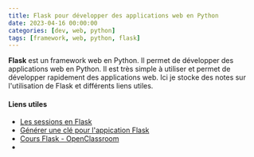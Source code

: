 ```yaml
---
title: Flask pour développer des applications web en Python
date: 2023-04-16 00:00:00
categories: [dev, web, python]
tags: [framework, web, python, flask]
---
```


**Flask** est un framework web en Python. Il permet de développer des applications web en Python. Il est très simple à utiliser et permet de développer rapidement des applications web. Ici je stocke des notes sur l'utilisation de Flask et différents liens utiles.

#### Liens utiles

- [Les sessions en Flask](https://pythonbasics.org/flask-sessions/)
- [Générer une clé pour l'appication Flask](https://randomkeygen.com/)
- [Cours Flask - OpenClassroom](https://openclassrooms.com/fr/courses/4425066-concevez-un-site-avec-flask)
- 